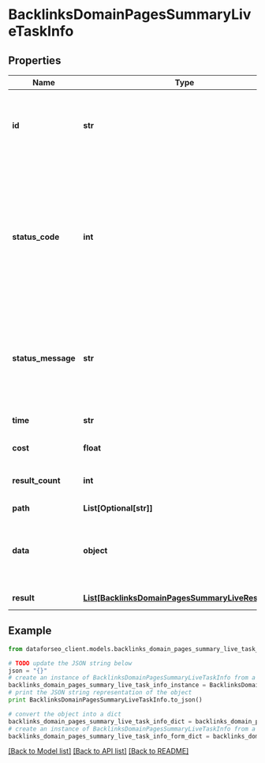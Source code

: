 # BacklinksDomainPagesSummaryLiveTaskInfo


## Properties

Name | Type | Description | Notes
------------ | ------------- | ------------- | -------------
**id** | **str** | task identifier unique task identifier in our system in the UUID format | [optional] 
**status_code** | **int** | status code of the task generated by DataForSEO, can be within the following range: 10000-60000 you can find the full list of the response codes here | [optional] 
**status_message** | **str** | informational message of the task you can find the full list of general informational messages here | [optional] 
**time** | **str** | execution time, seconds | [optional] 
**cost** | **float** | total tasks cost, USD | [optional] 
**result_count** | **int** | number of elements in the result array | [optional] 
**path** | **List[Optional[str]]** | URL path | [optional] 
**data** | **object** | contains the same parameters that you specified in the POST request | [optional] 
**result** | [**List[BacklinksDomainPagesSummaryLiveResultInfo]**](BacklinksDomainPagesSummaryLiveResultInfo.md) | array of results | [optional] 

## Example

```python
from dataforseo_client.models.backlinks_domain_pages_summary_live_task_info import BacklinksDomainPagesSummaryLiveTaskInfo

# TODO update the JSON string below
json = "{}"
# create an instance of BacklinksDomainPagesSummaryLiveTaskInfo from a JSON string
backlinks_domain_pages_summary_live_task_info_instance = BacklinksDomainPagesSummaryLiveTaskInfo.from_json(json)
# print the JSON string representation of the object
print BacklinksDomainPagesSummaryLiveTaskInfo.to_json()

# convert the object into a dict
backlinks_domain_pages_summary_live_task_info_dict = backlinks_domain_pages_summary_live_task_info_instance.to_dict()
# create an instance of BacklinksDomainPagesSummaryLiveTaskInfo from a dict
backlinks_domain_pages_summary_live_task_info_form_dict = backlinks_domain_pages_summary_live_task_info.from_dict(backlinks_domain_pages_summary_live_task_info_dict)
```
[[Back to Model list]](../README.md#documentation-for-models) [[Back to API list]](../README.md#documentation-for-api-endpoints) [[Back to README]](../README.md)


